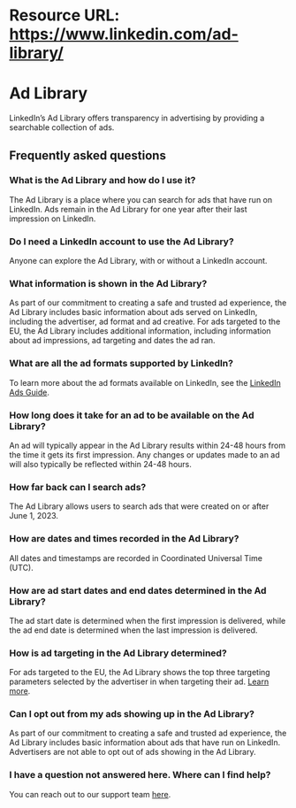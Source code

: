 # Resource URL: https://www.linkedin.com/ad-library/
Ad Library
==========

LinkedIn’s Ad Library offers transparency in advertising by providing a searchable collection of ads.

Frequently asked questions
--------------------------

### What is the Ad Library and how do I use it?

The Ad Library is a place where you can search for ads that have run on LinkedIn. Ads remain in the Ad Library for one year after their last impression on LinkedIn.

### Do I need a LinkedIn account to use the Ad Library?

Anyone can explore the Ad Library, with or without a LinkedIn account.

### What information is shown in the Ad Library?

As part of our commitment to creating a safe and trusted ad experience, the Ad Library includes basic information about ads served on LinkedIn, including the advertiser, ad format and ad creative. For ads targeted to the EU, the Ad Library includes additional information, including information about ad impressions, ad targeting and dates the ad ran.

### What are all the ad formats supported by LinkedIn?

To learn more about the ad formats available on LinkedIn, see the [LinkedIn Ads Guide](https://business.linkedin.com/marketing-solutions/success/ads-guide).

### How long does it take for an ad to be available on the Ad Library?

An ad will typically appear in the Ad Library results within 24-48 hours from the time it gets its first impression. Any changes or updates made to an ad will also typically be reflected within 24-48 hours.

### How far back can I search ads?

The Ad Library allows users to search ads that were created on or after June 1, 2023.

### How are dates and times recorded in the Ad Library?

All dates and timestamps are recorded in Coordinated Universal Time (UTC).

### How are ad start dates and end dates determined in the Ad Library?

The ad start date is determined when the first impression is delivered, while the ad end date is determined when the last impression is delivered.

### How is ad targeting in the Ad Library determined?

For ads targeted to the EU, the Ad Library shows the top three targeting parameters selected by the advertiser in when targeting their ad. [Learn more](https://www.linkedin.com/help/lms/answer/a1517918).

### Can I opt out from my ads showing up in the Ad Library?

As part of our commitment to creating a safe and trusted ad experience, the Ad Library includes basic information about ads that have run on LinkedIn. Advertisers are not able to opt out of ads showing in the Ad Library.

### I have a question not answered here. Where can I find help?

You can reach out to our support team [here](https://www.linkedin.com/help/lms/ask).